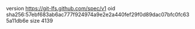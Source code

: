 version https://git-lfs.github.com/spec/v1
oid sha256:57ebf683ab6ac777f924974a9e2e2a440fef29f0d89dac07bfc0fc635a11db6e
size 4139
